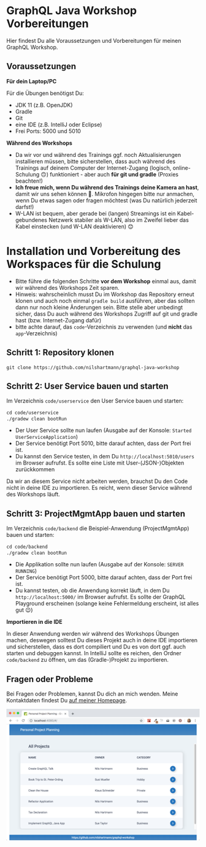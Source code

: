 # GraphQL Java Workshop Vorbereitungen

Hier findest Du alle Voraussetzungen und Vorbereitungen für meinen GraphQL Workshop.

## Voraussetzungen

**Für dein Laptop/PC**

Für die Übungen benötigst Du:

- JDK 11 (z.B. OpenJDK)
- Gradle
- Git
- eine IDE (z.B. IntelliJ oder Eclipse)
- Frei Ports: 5000 und 5010

**Während des Workshops**

- Da wir vor und während des Trainings ggf. noch Aktualisierungen installieren müssen, bitte sicherstellen, dass auch während des Trainings auf deinem Computer der Internet-Zugang (logisch, online-Schulung 🙃) funktioniert - aber auch **für git und gradle** (Proxies beachten!)
- **Ich freue mich, wenn Du während des Trainings deine Kamera an hast**, damit wir uns sehen können 🎥. Mikrofon hingegen bitte nur anmachen, wenn Du etwas sagen oder fragen möchtest (was Du natürlich jederzeit darfst!)
- W-LAN ist bequem, aber gerade bei (langen) Streamings ist ein Kabel-gebundenes Netzwerk stabiler als W-LAN, also im Zweifel lieber das Kabel einstecken (und W-LAN deaktivieren) 😊

# Installation und Vorbereitung des Workspaces für die Schulung

- Bitte führe die folgenden Schritte **vor dem Workshop** einmal aus, damit wir während des Workshops Zeit sparen.
- Hinweis: wahrscheinlich musst Du im Workshop das Repository erneut klonen und auch noch einmal `gradle build` ausführen, aber das sollten dann nur noch kleine Änderungen sein. Bitte stelle aber unbedingt sicher, dass Du auch während des Workshops Zugriff auf git und gradle hast (bzw. Internet-Zugang dafür)
- bitte achte darauf, das `code`-Verzeichnis zu verwenden (und **nicht** das `app`-Verzeichnis)

## Schritt 1: Repository klonen

```
git clone https://github.com/nilshartmann/graphql-java-workshop
```

## Schritt 2: User Service bauen und starten

Im Verzeichnis `code/userservice` den User Service bauen und starten:

```
cd code/userservice
./gradew clean bootRun
```

- Der User Service sollte nun laufen (Ausgabe auf der Konsole: `Started UserServiceApplication`)
- Der Service benötigt Port 5010, bitte darauf achten, dass der Port frei ist.
- Du kannst den Service testen, in dem Du `http://localhost:5010/users` im Browser aufrufst. Es sollte eine Liste mit User-(JSON-)Objekten zurückkommen

Da wir an diesem Service nicht arbeiten werden, brauchst Du den Code nicht in deine IDE zu importieren. Es reicht, wenn dieser Service während des Workshops läuft.

## Schritt 3: ProjectMgmtApp bauen und starten

Im Verzeichnis `code/backend` die Beispiel-Anwendung (ProjectMgmtApp) bauen und starten:

```
cd code/backend
./gradew clean bootRun
```

- Die Applikation sollte nun laufen (Ausgabe auf der Konsole: `SERVER RUNNING`)
- Der Service benötigt Port 5000, bitte darauf achten, dass der Port frei ist.
- Du kannst testen, ob die Anwendung korrekt läuft, in dem Du `http://localhost:5000/` im Browser aufrufst. Es sollte der GraphQL Playground erscheinen (solange keine Fehlermeldung erscheint, ist alles gut 😉)

**Importieren in die IDE**

In dieser Anwendung werden wir während des Workshops Übungen machen, deswegen solltest Du dieses Projekt auch in deine IDE importieren und sicherstellen, dass es dort compiliert und Du es von dort ggf. auch starten und debuggen kannst.
In IntelliJ sollte es reichen, den Ordner `code/backend` zu öffnen, um das (Gradle-)Projekt zu importieren.

## Fragen oder Probleme

Bei Fragen oder Problemen, kannst Du dich an mich wenden. Meine Kontaktdaten findest Du [auf meiner Homepage](https://nilshartmann.net).

![Greeting App](screenshot-example-app.png)
